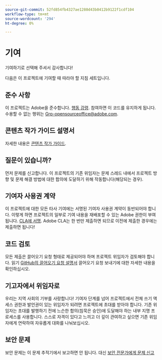 ```yaml
---
source-git-commit: 52fd854fb4327ae1280d43b0412b9122f1cdf104
workflow-type: tm+mt
source-wordcount: '294'
ht-degree: 0%

---
```

# 기여

기여하기로 선택해 주셔서 감사합니다!

다음은 이 프로젝트에 기여할 때 따라야 할 지침 세트입니다.

## 준수 사항

이 프로젝트는 Adobe을 준수합니다. [행동 강령](code-of-conduct.md). 참여하면 이 코드를 유지하게 됩니다. 수용할 수 없는 행위는
[Grp-opensourceoffice@adobe.com](mailto:Grp-opensourceoffice@adobe.com).

## 콘텐츠 작가 가이드 설명서

자세한 내용은 [콘텐츠 작가 가이드](https://experienceleague.adobe.com/docs/contributor/contributor-guide/introduction.html?lang=ko).

## 질문이 있습니까?

먼저 문제를 신고합니다. 이 프로젝트의 기존 위임자는 문제 스레드 내에서 프로젝트 방향 및 문제 해결 방법에 대한 합의에 도달하기 위해 작동합니다(해당되는 경우).

## 기여자 사용권 계약

이 프로젝트에 대한 모든 타사 기여에는 서명된 기여자 사용권 계약이 동반되어야 합니다. 이렇게 하면 프로젝트의 일부로 기여 내용을 재배포할 수 있는 Adobe 권한이 부여됩니다. [CLA에 서명](http://opensource.adobe.com/cla.html). Adobe CLA는 한 번만 제출하면 되므로 이전에 제출한 경우에는 제출하면 됩니다!

## 코드 검토

모든 제출은 끌어오기 요청 형태로 제공되어야 하며 프로젝트 위임자가 검토해야 합니다. 읽기 [GitHub의 끌어오기 요청 설명서](https://help.github.com/articles/about-pull-requests/)
끌어오기 요청 보내기에 대한 자세한 내용을 확인하십시오.

<!--
Lastly, please follow the [pull request template](PULL_REQUEST_TEMPLATE.md) when
submitting a pull request!
-->

## 기고자에서 위임자로

우리는 지역 사회의 기부를 사랑합니다! 기여자 단계를 넘어 프로젝트에서 전체 쓰기 액세스 권한과 발언권이 있는 위임자가 되려면 프로젝트에 초대를 받아야 합니다. 기존 위임자는 초대를 발행하기 전에 느슨한 합의(침묵은 승인)에 도달해야 하는 내부 지명 프로세스를 사용합니다. 스스로 자격이 있다고 느끼고 더 깊이 관여하고 싶으면 기존 위임자에게 연락하여 자유롭게 대화를 나눠보십시오.

## 보안 문제

보안 문제는 이 문제 추적기에서 보고하면 안 됩니다. 대신 [보안 전문가에게 문제 신고](https://helpx.adobe.com/kr/security/alertus.html)
